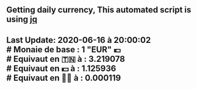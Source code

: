 ## Getting daily currency, This automated script is using [jq](https://stedolan.github.io/jq/)
## Last Update:  2020-06-16 à 20:00:02 </br># Monaie de base : 1 "EUR" 💶 </br> # Equivaut en 🇹🇳 à :  3.219078 </br> # Equivaut en 💵 à : 1.125936</br> # Equivaut en 🐱‍💻 à :  0.000119
